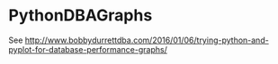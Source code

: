 # PythonDBAGraphs

See http://www.bobbydurrettdba.com/2016/01/06/trying-python-and-pyplot-for-database-performance-graphs/

